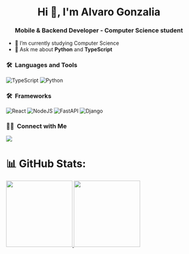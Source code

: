 <h1 align="center">Hi 👋, I'm Alvaro Gonzalia</h1>
<h3 align="center">Mobile & Backend Developer - Computer Science student</h3>
	

- 🌱 I’m currently studying Computer Science
- 💬 Ask me about **Python** and **TypeScript**

### 🛠 &nbsp;Languages and Tools
![TypeScript](https://img.shields.io/badge/typescript-00599C?style=for-the-badge&logo=typescript&logoColor=lightblue)
![Python](https://img.shields.io/badge/python-00599C?style=for-the-badge&logo=python&logoColor=white)
<br/>

### 🛠 &nbsp;Frameworks
![React](https://img.shields.io/badge/react-00599C?style=for-the-badge&logo=react&logoColor=white)
![NodeJS](https://img.shields.io/badge/nodejs-00599C?style=for-the-badge&logo=node.js&logoColor=green)
![FastAPI](https://img.shields.io/badge/fastapi-00599C?style=for-the-badge&logo=fastapi&logoColor=white)
![Django](https://img.shields.io/badge/django-00599C?style=for-the-badge&logo=django&logoColor=green)

### 🤝🏻 &nbsp;Connect with Me
<p>
<a href="https://www.linkedin.com/in/alvaro-gonzal%C3%ADa/"><img src="https://img.shields.io/badge/-Alvaro Gonzalia-0077B5?style=flat&logo=Linkedin&logoColor=white"/></a>
  
</p>


# 📊 GitHub Stats:
<a href="https://github.com/gonzalia">
  <img height="180em" src="https://github-readme-stats-eight-theta.vercel.app/api?username=gonzalia&show_icons=true&theme=prussian&include_all_commits=true&count_private=true"/>
  <img height="180em" src="https://github-readme-stats-eight-theta.vercel.app/api/top-langs/?username=gonzalia&layout=compact&langs_count=8&theme=prussian"/>
</a>





